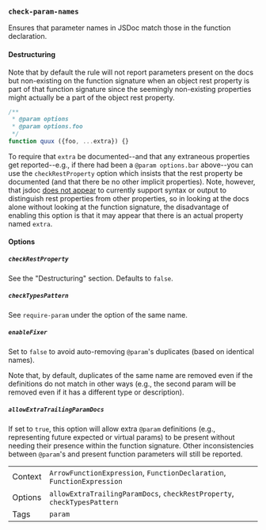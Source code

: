 ### `check-param-names`

Ensures that parameter names in JSDoc match those in the function declaration.

#### Destructuring

Note that by default the rule will not report parameters present on the docs
but non-existing on the function signature when an object rest property is part
of that function signature since the seemingly non-existing properties might
actually be a part of the object rest property.

```js
/**
 * @param options
 * @param options.foo
 */
function quux ({foo, ...extra}) {}
```

To require that `extra` be documented--and that any extraneous properties
get reported--e.g., if there had been a `@param options.bar` above--you
can use the `checkRestProperty` option which insists that the rest
property be documented (and that there be no other implicit properties).
Note, however, that jsdoc [does not appear](https://github.com/jsdoc/jsdoc/issues/1773)
to currently support syntax or output to distinguish rest properties from
other properties, so in looking at the docs alone without looking at the
function signature, the disadvantage of enabling this option is that it
may appear that there is an actual property named `extra`.

#### Options

##### `checkRestProperty`

See the "Destructuring" section. Defaults to `false`.

##### `checkTypesPattern`

See `require-param` under the option of the same name.

##### `enableFixer`

Set to `false` to avoid auto-removing `@param`'s duplicates (based on
identical names).

Note that, by default, duplicates of the same name are removed even if
the definitions do not match in other ways (e.g., the second param will
be removed even if it has a different type or description).

##### `allowExtraTrailingParamDocs`

If set to `true`, this option will allow extra `@param` definitions (e.g.,
representing future expected or virtual params) to be present without needing
their presence within the function signature. Other inconsistencies between
`@param`'s and present function parameters will still be reported.

|||
|---|---|
|Context|`ArrowFunctionExpression`, `FunctionDeclaration`, `FunctionExpression`|
|Options|`allowExtraTrailingParamDocs`, `checkRestProperty`, `checkTypesPattern`|
|Tags|`param`|

<!-- assertions checkParamNames -->
